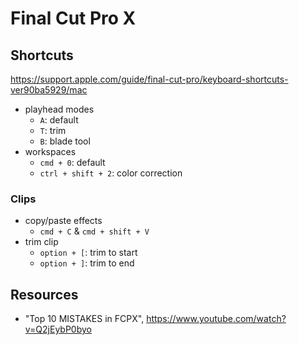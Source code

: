 # Final Cut Pro X

## Shortcuts

https://support.apple.com/guide/final-cut-pro/keyboard-shortcuts-ver90ba5929/mac


- playhead modes
  - `A`: default
  - `T`: trim
  - `B`: blade tool
- workspaces
  - `cmd + 0`: default
  - `ctrl + shift + 2`: color correction


### Clips

- copy/paste effects
  - `cmd + C` & `cmd + shift + V`
- trim clip
  - `option + [`: trim to start
  - `option + ]`: trim to end


## Resources

- "Top 10 MISTAKES in FCPX", https://www.youtube.com/watch?v=Q2jEybP0byo

